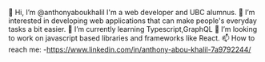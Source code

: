 👋 Hi, I’m @anthonyaboukhalil I'm a web developer and UBC alumnus. 
👀 I’m interested in developing web applications that can make people's everyday tasks a bit easier.
🌱 I’m currently learning Typescript,GraphQL
💞️ I’m looking to work on javascript based libraries and frameworks like React.
📫 How to reach me:
-https://www.linkedin.com/in/anthony-abou-khalil-7a9792244/

<!---
anthonyaboukhalil/anthonyaboukhalil is a ✨ special ✨ repository because its `README.md` (this file) appears on your GitHub profile.
You can click the Preview link to take a look at your changes.
--->
